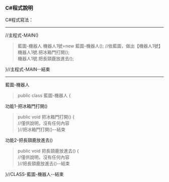 ### C#程式說明

C#程式寫法：

---
//主程式-MAIN()
> 藍圖-機器人 機器人1號=new 藍圖-機器人();	//依藍圖，做出【機器人1號】  
> 機器人1號.把冰箱門打開();  
> 機器人1號.把長頸鹿放進去();

}//主程式-MAIN--結束

---

藍圖-機器人

> public class 藍圖-機器人 {

功能1-把冰箱門打開()
> public void 把冰箱門打開() {  
> //僅供說明，沒有任何內容  
> }//把冰箱門打開()--結束

功能2-把長頸鹿放進去()
> public void 把長頸鹿放進去() {  
> //僅供說明，沒有任何內容  
> }//把長頸鹿放進去()--結束  

}//CLASS-藍圖-機器人--結束


